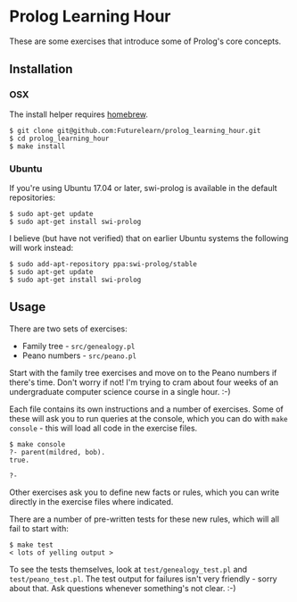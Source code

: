 # Prolog Learning Hour

These are some exercises that introduce some of Prolog's core concepts.

## Installation

### OSX

The install helper requires [homebrew](https://brew.sh/).

    $ git clone git@github.com:Futurelearn/prolog_learning_hour.git
    $ cd prolog_learning_hour
    $ make install

### Ubuntu

If you're using Ubuntu 17.04 or later, swi-prolog is available in the
default repositories:

    $ sudo apt-get update
    $ sudo apt-get install swi-prolog

I believe (but have not verified) that on earlier Ubuntu systems the
following will work instead:

    $ sudo add-apt-repository ppa:swi-prolog/stable
    $ sudo apt-get update
    $ sudo apt-get install swi-prolog

## Usage

There are two sets of exercises:

* Family tree - `src/genealogy.pl`
* Peano numbers - `src/peano.pl`

Start with the family tree exercises and move on to the Peano numbers if
there's time. Don't worry if not! I'm trying to cram about four weeks of
an undergraduate computer science course in a single hour. :-)

Each file contains its own instructions and a number of exercises. Some
of these will ask you to run queries at the console, which you can do
with `make console` - this will load all code in the exercise files.

    $ make console
    ?- parent(mildred, bob).
    true.

    ?-

Other exercises ask you to define new facts or rules, which you can
write directly in the exercise files where indicated.

There are a number of pre-written tests for these new rules, which will
all fail to start with:

    $ make test
    < lots of yelling output >

To see the tests themselves, look at `test/genealogy_test.pl` and
`test/peano_test.pl`. The test output for failures isn't very friendly -
sorry about that. Ask questions whenever something's not clear. :-)

